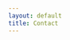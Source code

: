 ```yaml
---
layout: default
title: Contact
---
```


<div class="cognito">
<script src="https://services.cognitoforms.com/s/oJ-G7S8AdUW5yhMjKd5wog"></script>
<script>Cognito.load("forms", { id: "1" });</script>
</div>
